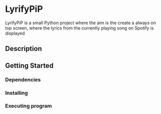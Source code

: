 
# LyrifyPiP

LyrifyPiP is a small Python project where the aim is the create a always on top screen, where the lyrics from the currently playing song on Spotify is displayed

## Description

## Getting Started

### Dependencies

### Installing

### Executing program


```
```
